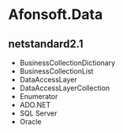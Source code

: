 # Afonsoft.Data

## netstandard2.1

- BusinessCollectionDictionary 
- BusinessCollectionList 
- DataAccessLayer 
- DataAccessLayerCollection 
- Enumerator 
- ADO.NET 
- SQL Server
- Oracle